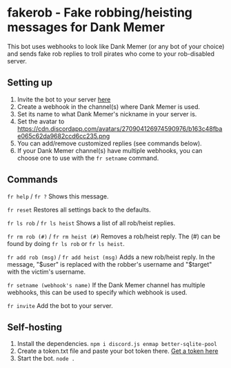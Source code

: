 # fakerob - Fake robbing/heisting messages for Dank Memer
This bot uses webhooks to look like Dank Memer (or any bot of your choice) and sends fake rob replies to troll pirates who come to your rob-disabled server.

## Setting up
1. Invite the bot to your server [here](https://discord.com/api/oauth2/authorize?client_id=526496523878662157&permissions=536873984&scope=bot)
2. Create a webhook in the channel(s) where Dank Memer is used.
3. Set its name to what Dank Memer's nickname in your server is.
4. Set the avatar to https://cdn.discordapp.com/avatars/270904126974590976/b163c48fbae065c62da9682ccd6cc235.png
5. You can add/remove customized replies (see commands below).
6. If your Dank Memer channel(s) have multiple webhooks, you can choose one to use with the `fr setname` command.

## Commands
`fr help` / `fr ?`
Shows this message.

`fr reset`
Restores all settings back to the defaults.

`fr ls rob` / `fr ls heist`
Shows a list of all rob/heist replies.

`fr rm rob (#)` / `fr rm heist (#)`
Removes a rob/heist reply. The (#) can be found by doing `fr ls rob` or `fr ls heist`.

`fr add rob (msg)` / `fr add heist (msg)`
Adds a new rob/heist reply. In the message, "$user" is replaced with the robber's username and "$target" with the victim's username.

`fr setname (webhook's name)`
If the Dank Memer channel has multiple webhooks, this can be used to specify which webhook is used.

`fr invite`
Add the bot to your server.

## Self-hosting
1. Install the dependencies. `npm i discord.js enmap better-sqlite-pool`
2. Create a token.txt file and paste your bot token there. [Get a token here](https://discord.com/developers)
3. Start the bot. `node .`
